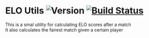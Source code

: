 # ELO Utils ![Version](https://img.shields.io/badge/v-1.0.0-blue.svg) [![Build Status](https://travis-ci.com/danybeam/ELO_Utils.svg?branch=master)](https://travis-ci.com/danybeam/ELO_Utils)
This is a smal utility for calculating ELO scores after a match  
It also calculates the fairest match given a certain player